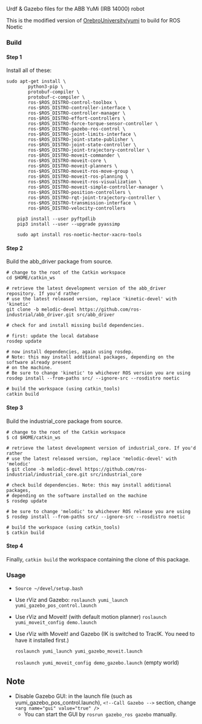Urdf & Gazebo files for the ABB YuMi (IRB 14000) robot

This is the modified version of [OrebroUniversity/yumi](https://github.com/OrebroUniversity/yumi) to build for ROS Noetic

### Build

#### Step 1
Install all of these:
```
sudo apt-get install \
        python3-pip \
        protobuf-compiler \
        protobuf-c-compiler \
        ros-$ROS_DISTRO-control-toolbox \
        ros-$ROS_DISTRO-controller-interface \
        ros-$ROS_DISTRO-controller-manager \
        ros-$ROS_DISTRO-effort-controllers \
        ros-$ROS_DISTRO-force-torque-sensor-controller \
        ros-$ROS_DISTRO-gazebo-ros-control \
        ros-$ROS_DISTRO-joint-limits-interface \
        ros-$ROS_DISTRO-joint-state-publisher \
        ros-$ROS_DISTRO-joint-state-controller \
        ros-$ROS_DISTRO-joint-trajectory-controller \
        ros-$ROS_DISTRO-moveit-commander \
        ros-$ROS_DISTRO-moveit-core \
        ros-$ROS_DISTRO-moveit-planners \
        ros-$ROS_DISTRO-moveit-ros-move-group \
        ros-$ROS_DISTRO-moveit-ros-planning \
        ros-$ROS_DISTRO-moveit-ros-visualization \
        ros-$ROS_DISTRO-moveit-simple-controller-manager \
        ros-$ROS_DISTRO-position-controllers \
        ros-$ROS_DISTRO-rqt-joint-trajectory-controller \
        ros-$ROS_DISTRO-transmission-interface \
        ros-$ROS_DISTRO-velocity-controllers 
```

```
    pip3 install --user pyftpdlib
    pip3 install --user --upgrade pyassimp
```
```
    sudo apt install ros-noetic-hector-xacro-tools
```

#### Step 2
Build the abb_driver package from source.
```
# change to the root of the Catkin workspace
cd $HOME/catkin_ws

# retrieve the latest development version of the abb_driver repository. If you'd rather
# use the latest released version, replace 'kinetic-devel' with 'kinetic'
git clone -b melodic-devel https://github.com/ros-industrial/abb_driver.git src/abb_driver

# check for and install missing build dependencies.

# first: update the local database
rosdep update

# now install dependencies, again using rosdep.
# Note: this may install additional packages, depending on the software already present
# on the machine.
# Be sure to change 'kinetic' to whichever ROS version you are using
rosdep install --from-paths src/ --ignore-src --rosdistro noetic

# build the workspace (using catkin_tools)
catkin build
```

#### Step 3
Build the industrial_core package from source.
```
# change to the root of the Catkin workspace
$ cd $HOME/catkin_ws

# retrieve the latest development version of industrial_core. If you'd rather
# use the latest released version, replace 'melodic-devel' with 'melodic'
$ git clone -b melodic-devel https://github.com/ros-industrial/industrial_core.git src/industrial_core

# check build dependencies. Note: this may install additional packages,
# depending on the software installed on the machine
$ rosdep update

# be sure to change 'melodic' to whichever ROS release you are using
$ rosdep install --from-paths src/ --ignore-src --rosdistro noetic

# build the workspace (using catkin_tools)
$ catkin build
```

#### Step 4
Finally, `catkin build` the workspace containing the clone of this package.

### Usage
- `Source ~/devel/setup.bash`
- Use rViz and Gazebo:
    `roslaunch yumi_launch yumi_gazebo_pos_control.launch`
- Use rViz and Moveit! (with default motion planner)
    `roslaunch yumi_moveit_config demo.launch`
- Use rViz with Moveit! and Gazebo (IK is switched to TracIK. You need to have it installed first.)

    `roslaunch yumi_launch yumi_gazebo_moveit.launch`
    
    `roslaunch yumi_moveit_config demo_gazebo.launch` (empty world)


## Note
- Disable Gazebo GUI: in the launch file (such as yumi_gazebo_pos_control.launch), `<!--Call Gazebo -->` section, change `<arg name="gui" value="true" />`
    - You can start the GUI by `rosrun gazebo_ros gazebo` manually.